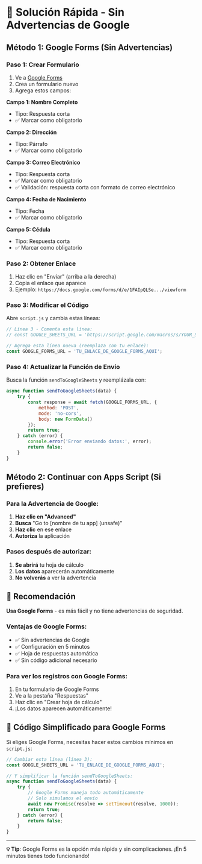 # 🚀 Solución Rápida - Sin Advertencias de Google

## Método 1: Google Forms (Sin Advertencias)

### Paso 1: Crear Formulario
1. Ve a [Google Forms](https://forms.google.com)
2. Crea un formulario nuevo
3. Agrega estos campos:

**Campo 1: Nombre Completo**
- Tipo: Respuesta corta
- ✅ Marcar como obligatorio

**Campo 2: Dirección**
- Tipo: Párrafo
- ✅ Marcar como obligatorio

**Campo 3: Correo Electrónico**
- Tipo: Respuesta corta
- ✅ Marcar como obligatorio
- ✅ Validación: respuesta corta con formato de correo electrónico

**Campo 4: Fecha de Nacimiento**
- Tipo: Fecha
- ✅ Marcar como obligatorio

**Campo 5: Cédula**
- Tipo: Respuesta corta
- ✅ Marcar como obligatorio

### Paso 2: Obtener Enlace
1. Haz clic en "Enviar" (arriba a la derecha)
2. Copia el enlace que aparece
3. Ejemplo: `https://docs.google.com/forms/d/e/1FAIpQLSe.../viewform`

### Paso 3: Modificar el Código
Abre `script.js` y cambia estas líneas:

```javascript
// Línea 3 - Comenta esta línea:
// const GOOGLE_SHEETS_URL = 'https://script.google.com/macros/s/YOUR_SCRIPT_ID/exec';

// Agrega esta línea nueva (reemplaza con tu enlace):
const GOOGLE_FORMS_URL = 'TU_ENLACE_DE_GOOGLE_FORMS_AQUI';
```

### Paso 4: Actualizar la Función de Envío
Busca la función `sendToGoogleSheets` y reemplázala con:

```javascript
async function sendToGoogleSheets(data) {
    try {
        const response = await fetch(GOOGLE_FORMS_URL, {
            method: 'POST',
            mode: 'no-cors',
            body: new FormData()
        });
        return true;
    } catch (error) {
        console.error('Error enviando datos:', error);
        return false;
    }
}
```

## Método 2: Continuar con Apps Script (Si prefieres)

### Para la Advertencia de Google:
1. **Haz clic en "Advanced"**
2. **Busca** "Go to [nombre de tu app] (unsafe)"
3. **Haz clic** en ese enlace
4. **Autoriza** la aplicación

### Pasos después de autorizar:
1. **Se abrirá** tu hoja de cálculo
2. **Los datos** aparecerán automáticamente
3. **No volverás** a ver la advertencia

## 🎯 Recomendación

**Usa Google Forms** - es más fácil y no tiene advertencias de seguridad.

### Ventajas de Google Forms:
- ✅ Sin advertencias de Google
- ✅ Configuración en 5 minutos
- ✅ Hoja de respuestas automática
- ✅ Sin código adicional necesario

### Para ver los registros con Google Forms:
1. En tu formulario de Google Forms
2. Ve a la pestaña "Respuestas"
3. Haz clic en "Crear hoja de cálculo"
4. ¡Los datos aparecen automáticamente!

## 🔧 Código Simplificado para Google Forms

Si eliges Google Forms, necesitas hacer estos cambios mínimos en `script.js`:

```javascript
// Cambiar esta línea (línea 3):
const GOOGLE_SHEETS_URL = 'TU_ENLACE_DE_GOOGLE_FORMS_AQUI';

// Y simplificar la función sendToGoogleSheets:
async function sendToGoogleSheets(data) {
    try {
        // Google Forms maneja todo automáticamente
        // Solo simulamos el envío
        await new Promise(resolve => setTimeout(resolve, 1000));
        return true;
    } catch (error) {
        return false;
    }
}
```

---

**💡 Tip**: Google Forms es la opción más rápida y sin complicaciones. ¡En 5 minutos tienes todo funcionando!
